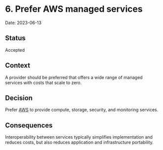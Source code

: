 # 6. Prefer AWS managed services

Date: 2023-06-13

## Status

Accepted

## Context

A provider should be preferred that offers a wide range of managed services with costs that scale to zero.

## Decision

Prefer [AWS][aws] to provide compute, storage, security, and monitoring services.

## Consequences

Interoperability between services typically simplifies implementation and reduces costs, but also reduces application and infrastructure portability.

[aws]: https://aws.amazon.com
